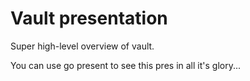 # Vault presentation

Super high-level overview of vault.

You can use go present to see this pres in all it's glory...
